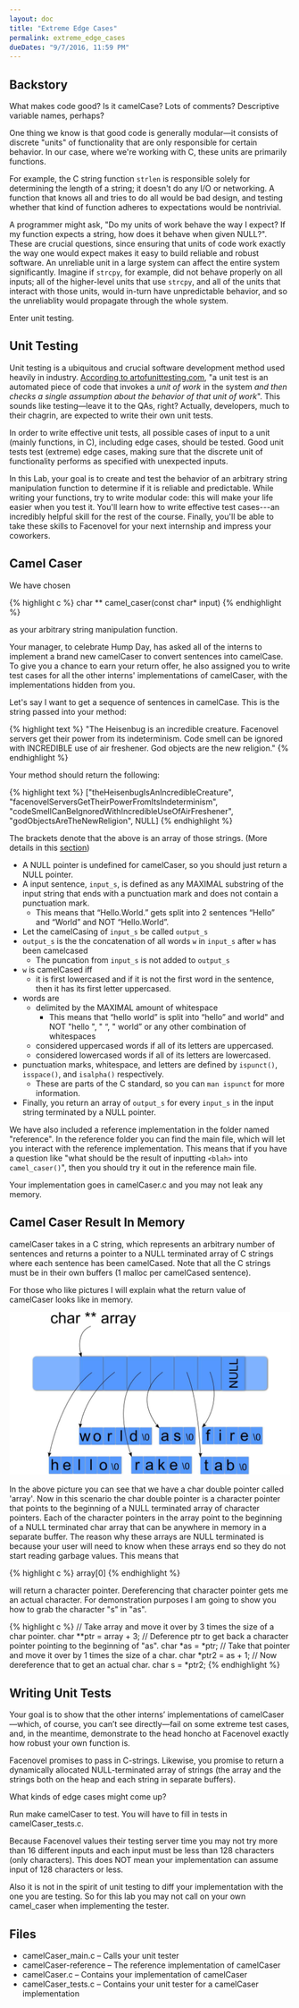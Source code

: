 ```yaml
---
layout: doc
title: "Extreme Edge Cases"
permalink: extreme_edge_cases
dueDates: "9/7/2016, 11:59 PM"
---
```


## Backstory


What makes code good? Is it camelCase? Lots of comments? Descriptive variable names, perhaps?

One thing we know is that good code is generally modular—it consists of discrete "units" of functionality that are only responsible for certain behavior. In our case, where we're working with C, these units are primarily functions.

For example, the C string function `strlen` is responsible solely for determining the length of a string; it doesn't do any I/O or networking. A function that knows all and tries to do all would be bad design, and testing whether that kind of function adheres to expectations would be nontrivial.

A programmer might ask, "Do my units of work behave the way I expect? If my function expects a string, how does it behave when given NULL?". These are crucial questions, since ensuring that units of code work exactly the way one would expect makes it easy to build reliable and robust software. An unreliable unit in a large system can affect the entire system significantly. Imagine if `strcpy`, for example, did not behave properly on all inputs; all of the higher-level units that use `strcpy`, and all of the units that interact with those units, would in-turn have unpredictable behavior, and so the unreliablity would propagate through the whole system.

Enter unit testing.

## Unit Testing

Unit testing is a ubiquitous and crucial software development method used heavily in industry. [According to artofunittesting.com](http://artofunittesting.com/definition-of-a-unit-test/), "a unit test is an automated piece of code that invokes a _unit of work_ in the system _and then checks a single assumption about the behavior of that unit of work_". This sounds like testing—leave it to the QAs, right? Actually, developers, much to their chagrin, are expected to write their own unit tests.

In order to write effective unit tests, all possible cases of input to a unit (mainly functions, in C), including edge cases, should be tested. Good unit tests test (extreme) edge cases, making sure that the discrete unit of functionality performs as specified with unexpected inputs.

In this Lab, your goal is to create and test the behavior of an arbitrary string manipulation function to determine if it is reliable and predictable. While writing your functions, try to write modular code: this will make your life easier when you test it. You'll learn how to write effective test cases---an incredibly helpful skill for the rest of the course. Finally, you'll be able to take these skills to Facenovel for your next internship and impress your coworkers.

## Camel Caser

We have chosen

{% highlight c %}
char ** camel_caser(const char* input)
{% endhighlight %}

as your arbitrary string manipulation function.

Your manager, to celebrate Hump Day, has asked all of the interns to implement a brand new camelCaser to convert sentences into camelCase. To give you a chance to earn your return offer, he also assigned you to write test cases for all the other interns' implementations of camelCaser, with the implementations hidden from you.

Let's say I want to get a sequence of sentences in camelCase. This is the string passed into your method:

{% highlight text %}
"The Heisenbug is an incredible creature. Facenovel servers get their power from its indeterminism. Code smell can be ignored with INCREDIBLE use of air freshener. God objects are the new religion."
{% endhighlight %}

Your method should return the following:

{% highlight text %}
["theHeisenbugIsAnIncredibleCreature",
"facenovelServersGetTheirPowerFromItsIndeterminism",
"codeSmellCanBeIgnoredWithIncredibleUseOfAirFreshener",
"godObjectsAreTheNewReligion",
NULL]
{% endhighlight %}

The brackets denote that the above is an array of those strings. (More details in this [section](#memory))

*   A NULL pointer is undefined for camelCaser, so you should just return a NULL pointer.
*   A input sentence, `input_s`, is defined as any MAXIMAL substring of the input string that ends with a punctuation mark and does not contain a punctuation mark.
    *   This means that “Hello.World.” gets split into 2 sentences “Hello” and “World” and NOT “Hello.World”.
*   Let the camelCasing of `input_s` be called `output_s`
*   `output_s` is the the concatenation of all words `w` in `input_s` after `w` has been camelcased
    *   The puncation from `input_s` is not added to `output_s`
*   `w` is camelCased iff
    *   it is first lowercased and if it is not the first word in the sentence, then it has its first letter uppercased.
*   words are
    *   delimited by the MAXIMAL amount of whitespace
        *   This means that “hello world” is split into “hello” and world" and NOT "hello ", " “, " world” or any other combination of whitespaces
    *   considered uppercased words if all of its letters are uppercased.
    *   considered lowercased words if all of its letters are lowercased.
*   punctuation marks, whitespace, and letters are defined by `ispunct()`, `isspace()`, and `isalpha()` respectively.
    *   These are parts of the C standard, so you can `man ispunct` for more information.
*   Finally, you return an array of `output_s` for every `input_s` in the input string terminated by a NULL pointer.

We have also included a reference implementation in the folder named "reference". In the reference folder you can find the main file, which will let you interact with the reference implementation. This means that if you have a question like "what should be the result of inputting `<blah>` into `camel_caser()`", then you should try it out in the reference main file.

Your implementation goes in camelCaser.c and you may not leak any memory.


## Camel Caser Result In Memory

camelCaser takes in a C string, which represents an arbitrary number of sentences and returns a pointer to a NULL terminated array of C strings where each sentence has been camelCased. Note that all the C strings must be in their own buffers (1 malloc per camelCased sentence).

For those who like pictures I will explain what the return value of camelCaser looks like in memory.

![](./images/char_double_pointer.jpg)

In the above picture you can see that we have a char double pointer called 'array'. Now in this scenario the char double pointer is a character pointer that points to the beginning of a NULL terminated array of character pointers. Each of the character pointers in the array point to the beginning of a NULL terminated char array that can be anywhere in memory in a separate buffer. The reason why these arrays are NULL terminated is because your user will need to know when these arrays end so they do not start reading garbage values. This means that

{% highlight c %}
array[0]
{% endhighlight %}

will return a character pointer. Dereferencing that character pointer gets me an actual character. For demonstration purposes I am going to show you how to grab the character "s" in "as".

{% highlight c %}
// Take array and move it over by 3 times the size of a char pointer.
char **ptr = array + 3;
// Deference ptr to get back a character pointer pointing to the beginning of "as".
char *as = *ptr;
// Take that pointer and move it over by 1 times the size of a char.
char *ptr2 = as + 1;
// Now dereference that to get an actual char.
char s = *ptr2;
{% endhighlight %}

## Writing Unit Tests

Your goal is to show that the other interns’ implementations of camelCaser—which, of course, you can’t see directly—fail on some extreme test cases, and, in the meantime, demonstrate to the head honcho at Facenovel exactly how robust your own function is.

Facenovel promises to pass in C-strings. Likewise, you promise to return a dynamically allocated NULL-terminated array of strings (the array and the strings both on the heap and each string in separate buffers).

What kinds of edge cases might come up?

Run make camelCaser to test. You will have to fill in tests in camelCaser_tests.c.

Because Facenovel values their testing server time you may not try more than 16 different inputs and each input must be less than 128 characters (only characters). This does NOT mean your implementation can assume input of 128 characters or less.

Also it is not in the spirit of unit testing to diff your implementation with the one you are testing. So for this lab you may not call on your own camel_caser when implementing the tester.

## Files

*   camelCaser_main.c – Calls your unit tester
*   camelCaser-reference – The reference implementation of camelCaser
*   camelCaser.c – Contains your implementation of camelCaser
*   camelCaser_tests.c – Contains your unit tester for a camelCaser implementation
